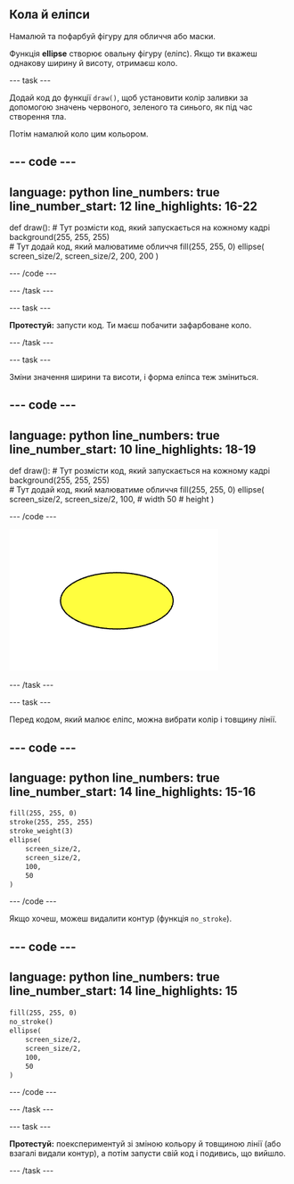 ## Кола й еліпси

Намалюй та пофарбуй фігуру для обличчя або маски.

Функція **ellipse** створює овальну фігуру (еліпс). Якщо ти вкажеш однакову ширину й висоту, отримаєш коло.

--- task ---

Додай код до функції `draw()`, щоб установити колір заливки за допомогою значень червоного, зеленого та синього, як під час створення тла.

Потім намалюй коло цим кольором.

--- code ---
---
language: python
line_numbers: true
line_number_start: 12
line_highlights: 16-22
---

def draw():
    # Тут розмісти код, який запускається на кожному кадрі
    background(255, 255, 255)  
    # Тут додай код, який малюватиме обличчя
    fill(255, 255, 0) 
    ellipse(
        screen_size/2, 
        screen_size/2, 
        200, 
        200
    )  
  
--- /code ---

--- /task ---

--- task ---

**Протестуй:** запусти код. Ти маєш побачити зафарбоване коло.

--- /task ---

--- task ---

Зміни значення ширини та висоти, і форма еліпса теж зміниться.

--- code ---
---
language: python
line_numbers: true
line_number_start: 10
line_highlights: 18-19
---

def draw():
    # Тут розмісти код, який запускається на кожному кадрі
    background(255, 255, 255)  
    # Тут додай код, який малюватиме обличчя
    fill(255, 255, 0) 
    ellipse(
        screen_size/2, 
        screen_size/2, 
        100, # width
        50   # height
    )  
  
--- /code ---

![Жовтий еліпс, ширина якого більше за висоту.](images/change_shape.png)

--- /task ---

--- task ---

Перед кодом, який малює еліпс, можна вибрати колір і товщину лінії.


--- code ---
---
language: python
line_numbers: true
line_number_start: 14
line_highlights: 15-16
---
    fill(255, 255, 0) 
    stroke(255, 255, 255)  
    stroke_weight(3)
    ellipse(
        screen_size/2, 
        screen_size/2, 
        100, 
        50
    )  
    
--- /code ---

Якщо хочеш, можеш видалити контур (функція `no_stroke`).

--- code ---
---
language: python
line_numbers: true
line_number_start: 14
line_highlights: 15
---
    fill(255, 255, 0) 
    no_stroke()
    ellipse(
        screen_size/2, 
        screen_size/2, 
        100, 
        50
    )  
  
--- /code ---

--- /task ---

--- task ---

**Протестуй:** поекспериментуй зі зміною кольору й товщиною лінії (або взагалі видали контур), а потім запусти свій код і подивись, що вийшло.

--- /task ---